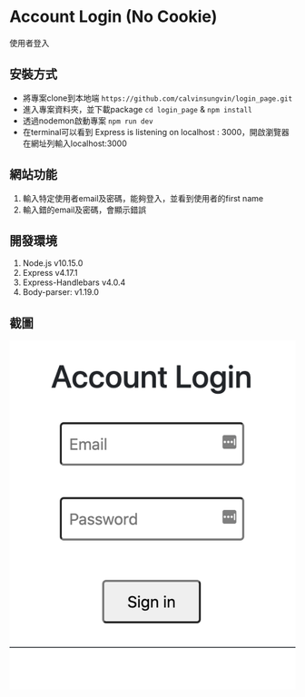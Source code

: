 # Account Login (No Cookie)
使用者登入

## 安裝方式
- 將專案clone到本地端
`https://github.com/calvinsungvin/login_page.git`
- 進入專案資料夾，並下載package
`cd login_page` &
`npm install`
- 透過nodemon啟動專案
`npm run dev`
- 在terminal可以看到 Express is listening on localhost : 3000，開啟瀏覽器在網址列輸入localhost:3000

## 網站功能
1. 輸入特定使用者email及密碼，能夠登入，並看到使用者的first name
2. 輸入錯的email及密碼，會顯示錯誤

## 開發環境
1. Node.js v10.15.0
2. Express v4.17.1
3. Express-Handlebars v4.0.4
4. Body-parser: v1.19.0


## 截圖
![image info](picture.png)
